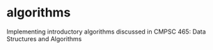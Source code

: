 # algorithms
Implementing introductory algorithms discussed in CMPSC 465: Data Structures and Algorithms 
